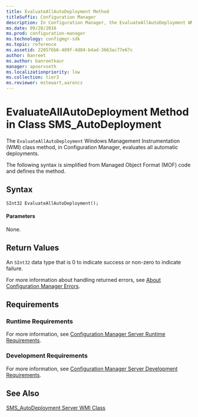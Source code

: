 ```yaml
---
title: EvaluateAllAutoDeployment Method
titleSuffix: Configuration Manager
description: In Configuration Manager, the EvaluateAllAutoDeployment WMI class method evaluates all automatic deployments.
ms.date: 09/20/2016
ms.prod: configuration-manager
ms.technology: configmgr-sdk
ms.topic: reference
ms.assetid: 220576b6-489f-4d84-b4ad-3663ac77e67c
author: Banreet
ms.author: banreetkaur
manager: apoorvseth
ms.localizationpriority: low
ms.collection: tier3
ms.reviewer: mstewart,aaroncz 
---
```

# EvaluateAllAutoDeployment Method in Class SMS_AutoDeployment
The `EvaluateAllAutoDeployment` Windows Management Instrumentation (WMI) class method, in Configuration Manager, evaluates all automatic deployments.  

 The following syntax is simplified from Managed Object Format (MOF) code and defines the method.  

## Syntax  

```  
SInt32 EvaluateAllAutoDeployment();  

```  

#### Parameters  
 None.  

## Return Values  
 An `SInt32` data type that is 0 to indicate success or non-zero to indicate failure.  

 For more information about handling returned errors, see [About Configuration Manager Errors](../../../develop/core/understand/about-configuration-manager-errors.md).  

## Requirements  

### Runtime Requirements  
 For more information, see [Configuration Manager Server Runtime Requirements](../../../develop/core/reqs/server-runtime-requirements.md).  

### Development Requirements  
 For more information, see [Configuration Manager Server Development Requirements](../../../develop/core/reqs/server-development-requirements.md).  

## See Also  
 [SMS_AutoDeployment Server WMI Class](../../../develop/reference/sum/sms_autodeployment-server-wmi-class.md)   
